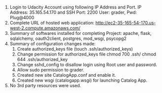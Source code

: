 1. Login to Udacity Account using following IP Address and Port.
   IP Address: 35.165.54.170 and SSH Port: 2200
   User: grader, Pwd: Plug@4000
2. Complete URL of hosted web application: http://ec2-35-165-54-170.us-west-2.compute.amazonaws.com/
3. Summary of softwares installed for completing Project:
   apache, flask, sqlalchemy, oauth2client, postgres, mod_wsgi, psycopg2
4. Summary of configuration changes made:
   1) Create authorized_keys file (touch .ssh/authorized_keys)
   2) Change permission for authorized_keys file
      chmod 700 .ssh/
      chmod 644 .ssh/authorized_key
   3) Change sshd_config to disallow login using Root user and password.
   4) Allow sudo permission to grader.
   5) Created new site CatalogApp.conf and enable it.
   6) Created new wsgi (catalogapp.wsgi) for launching Catalog App.
5. No 3rd party resources were used.

